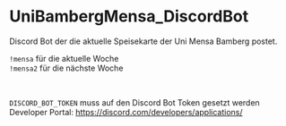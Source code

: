 # UniBambergMensa_DiscordBot

Discord Bot der die aktuelle Speisekarte der Uni Mensa Bamberg postet.

```!mensa``` für die aktuelle Woche <br>
```!mensa2``` für die nächste Woche

<br>

```DISCORD_BOT_TOKEN``` muss auf den Discord Bot Token gesetzt werden <br>
Developer Portal: https://discord.com/developers/applications/





